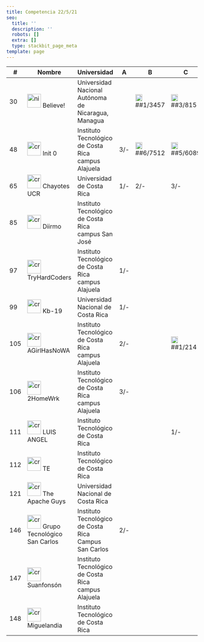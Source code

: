 ```yaml
---
title: Competencia 22/5/21
seo:
  title: ''
  description: ''
  robots: []
  extra: []
  type: stackbit_page_meta
template: page
---
```

<table>
<thead>
  <tr>
    <th>#</th>
    <th>Nombre</th>
    <th>Universidad</th>
    <th>A  </th>
    <th>B  </th>
    <th>C  </th>
    <th>D  </th>
    <th>E  </th>
    <th>F  </th>
    <th>G  </th>
    <th>H  </th>
    <th>I  </th>
    <th>J  </th>
    <th>K  </th>
    <th>L  </th>
    <th>M  </th>
    <th>N  </th>
    <th>O  </th>
    <th>Total</th>
    <th></th>
    <th></th>
  </tr>
</thead>
<tbody>
  <tr>
    <td>30</td>
    <td><img src="/images/ni.png" alt="ni" width="36"> Believe!</td>
    <td>Universidad Nacional Autónoma de Nicaragua, Managua</td>
    <td>  </td>
    <td><img src="/images/globoB.png" width="18">##1/3457</td>
    <td><img src="/images/globoC.png" width="18">##3/815</td>
    <td><img src="/images/globoD.png" width="18">##1/150</td>
    <td><img src="/images/globoE.png" width="18">##4/789</td>
    <td><img src="/images/globoF.png" width="18">##1/4711</td>
    <td><img src="/images/globoG.png" width="18">##1/839</td>
    <td><img src="/images/globoH.png" width="18">##1/3458</td>
    <td><img src="/images/globoI.png" width="18">##1/216</td>
    <td><img src="/images/globoJ.png" width="18">##1/258</td>
    <td><img src="/images/globoK.png" width="18">##4/7882</td>
    <td><img src="/images/globoL.png" width="18">##1/3458</td>
    <td><img src="/images/globoM.png" width="18">##3/442</td>
    <td><img src="/images/globoN.png" width="18">##4/5113</td>
    <td><img src="/images/globoO.png" width="18">##1/156</td>
    <td>  </td>
    <td><img src="/images/globoQ.png" width="18">##2/271</td>
    <td>15 (32295)</td>
  </tr>
  <tr>
    <td>48</td>
    <td><img src="/images/cr.png" alt="cr" width="36"> Init 0</td>
    <td>Instituto Tecnológico de Costa Rica campus Alajuela</td>
    <td> 3/-</td>
    <td><img src="/images/globoB.png" width="18">##6/7512</td>
    <td><img src="/images/globoC.png" width="18">##5/6089</td>
    <td><img src="/images/globoD.png" width="18">##2/273</td>
    <td><img src="/images/globoE.png" width="18">##1/280</td>
    <td> 6/-</td>
    <td>  </td>
    <td>  </td>
    <td><img src="/images/globoI.png" width="18">##1/55</td>
    <td><img src="/images/globoJ.png" width="18">##2/187</td>
    <td>  </td>
    <td><img src="/images/globoL.png" width="18">##1/6158</td>
    <td><img src="/images/globoM.png" width="18">##2/6252</td>
    <td>  </td>
    <td><img src="/images/globoO.png" width="18">##1/17</td>
    <td>  </td>
    <td><img src="/images/globoQ.png" width="18">##1/35</td>
    <td>10 (27098)</td>
  </tr>
  <tr>
    <td>65</td>
    <td><img src="/images/cr.png" alt="cr" width="36"> Chayotes UCR</td>
    <td>Universidad de Costa Rica</td>
    <td> 1/-</td>
    <td> 2/-</td>
    <td> 3/-</td>
    <td><img src="/images/globoD.png" width="18">##1/81</td>
    <td><img src="/images/globoE.png" width="18">##1/174</td>
    <td>  </td>
    <td><img src="/images/globoG.png" width="18">##3/174</td>
    <td>  </td>
    <td><img src="/images/globoI.png" width="18">##1/40</td>
    <td> 2/-</td>
    <td>  </td>
    <td>  </td>
    <td>  </td>
    <td>  </td>
    <td><img src="/images/globoO.png" width="18">##1/31</td>
    <td>  </td>
    <td><img src="/images/globoQ.png" width="18">##2/71</td>
    <td>6 (631)</td>
  </tr>
  <tr>
    <td>85</td>
    <td><img src="/images/cr.png" alt="cr" width="36"> Diirmo</td>
    <td>Instituto Tecnológico de Costa Rica campus San José</td>
    <td>  </td>
    <td>  </td>
    <td>  </td>
    <td> 1/-</td>
    <td>  </td>
    <td>  </td>
    <td>  </td>
    <td>  </td>
    <td><img src="/images/globoI.png" width="18">##1/47</td>
    <td> 8/-</td>
    <td>  </td>
    <td>  </td>
    <td> 2/-</td>
    <td>  </td>
    <td><img src="/images/globoO.png" width="18">##1/26</td>
    <td>  </td>
    <td><img src="/images/globoQ.png" width="18">##2/207</td>
    <td>3 (300)</td>
  </tr>
  <tr>
    <td>97</td>
    <td><img src="/images/cr.png" alt="cr" width="36"> TryHardCoders</td>
    <td>Instituto Tecnológico de Costa Rica campus Alajuela</td>
    <td> 1/-</td>
    <td>  </td>
    <td>  </td>
    <td>  </td>
    <td> 2/-</td>
    <td>  </td>
    <td>  </td>
    <td>  </td>
    <td><img src="/images/globoI.png" width="18">##2/90</td>
    <td> 1/-</td>
    <td>  </td>
    <td>  </td>
    <td> 1/-</td>
    <td>  </td>
    <td><img src="/images/globoO.png" width="18">##1/55</td>
    <td>  </td>
    <td> 1/-</td>
    <td>2 (165)</td>
  </tr>
  <tr>
    <td>99</td>
    <td><img src="/images/cr.png" alt="cr" width="36"> Kb-19</td>
    <td>Universidad Nacional de Costa Rica</td>
    <td> 1/-</td>
    <td>  </td>
    <td>  </td>
    <td>  </td>
    <td>  </td>
    <td>  </td>
    <td>  </td>
    <td>  </td>
    <td> 1/-</td>
    <td>  </td>
    <td>  </td>
    <td>  </td>
    <td>  </td>
    <td>  </td>
    <td><img src="/images/globoO.png" width="18">##1/74</td>
    <td>  </td>
    <td><img src="/images/globoQ.png" width="18">##1/104</td>
    <td>2 (178)</td>
  </tr>
  <tr>
    <td>105</td>
    <td><img src="/images/cr.png" alt="cr" width="36"> AGirlHasNoWA</td>
    <td>Instituto Tecnológico de Costa Rica campus Alajuela</td>
    <td> 2/-</td>
    <td>  </td>
    <td><img src="/images/globoC.png" width="18">##1/214</td>
    <td> 1/-</td>
    <td> 3/-</td>
    <td>  </td>
    <td>  </td>
    <td>  </td>
    <td> 3/-</td>
    <td> 2/-</td>
    <td>  </td>
    <td>  </td>
    <td>  </td>
    <td>  </td>
    <td><img src="/images/globoO.png" width="18">##2/70</td>
    <td>  </td>
    <td> 2/-</td>
    <td>2 (304)</td>
  </tr>
  <tr>
    <td>106</td>
    <td><img src="/images/cr.png" alt="cr" width="36"> 2HomeWrk</td>
    <td>Instituto Tecnológico de Costa Rica campus Alajuela</td>
    <td> 3/-</td>
    <td>  </td>
    <td>  </td>
    <td>  </td>
    <td>  </td>
    <td>  </td>
    <td>  </td>
    <td>  </td>
    <td><img src="/images/globoI.png" width="18">##4/240</td>
    <td> 1/-</td>
    <td>  </td>
    <td>  </td>
    <td>  </td>
    <td>  </td>
    <td><img src="/images/globoO.png" width="18">##1/77</td>
    <td>  </td>
    <td> 1/-</td>
    <td>2 (377)</td>
  </tr>
  <tr>
    <td>111</td>
    <td><img src="/images/cr.png" alt="cr" width="36"> LUIS ANGEL</td>
    <td>Instituto Tecnológico de Costa Rica</td>
    <td>  </td>
    <td>  </td>
    <td> 1/-</td>
    <td><img src="/images/globoD.png" width="18">##8/5034</td>
    <td> 15/-</td>
    <td>  </td>
    <td>  </td>
    <td>  </td>
    <td> 7/-</td>
    <td>  </td>
    <td> 1/-</td>
    <td>  </td>
    <td>  </td>
    <td>  </td>
    <td><img src="/images/globoO.png" width="18">##13/3629</td>
    <td>  </td>
    <td>  </td>
    <td>2 (9043)</td>
  </tr>
  <tr>
    <td>112</td>
    <td><img src="/images/cr.png" alt="cr" width="36"> TE</td>
    <td>Instituto Tecnológico de Costa Rica</td>
    <td>  </td>
    <td>  </td>
    <td>  </td>
    <td><img src="/images/globoD.png" width="18">##2/7774</td>
    <td>  </td>
    <td>  </td>
    <td>  </td>
    <td> 1/-</td>
    <td>  </td>
    <td>  </td>
    <td>  </td>
    <td>  </td>
    <td>  </td>
    <td>  </td>
    <td>  </td>
    <td> 1/-</td>
    <td><img src="/images/globoQ.png" width="18">##1/6004</td>
    <td>2 (13798)</td>
  </tr>
  <tr>
    <td>121</td>
    <td><img src="/images/cr.png" alt="cr" width="36"> The Apache Guys</td>
    <td>Universidad Nacional de Costa Rica</td>
    <td>  </td>
    <td>  </td>
    <td>  </td>
    <td>  </td>
    <td>  </td>
    <td>  </td>
    <td>  </td>
    <td>  </td>
    <td> 1/-</td>
    <td> 1/-</td>
    <td>  </td>
    <td>  </td>
    <td>  </td>
    <td>  </td>
    <td><img src="/images/globoO.png" width="18">##2/124</td>
    <td>  </td>
    <td> 1/-</td>
    <td>1 (144)</td>
  </tr>
  <tr>
    <td>146</td>
    <td><img src="/images/cr.png" alt="cr" width="36"> Grupo Tecnológico San Carlos</td>
    <td>Instituto Tecnológico de Costa Rica Campus San Carlos</td>
    <td> 2/-</td>
    <td>  </td>
    <td>  </td>
    <td>  </td>
    <td>  </td>
    <td>  </td>
    <td>  </td>
    <td>  </td>
    <td> 2/-</td>
    <td>  </td>
    <td>  </td>
    <td>  </td>
    <td>  </td>
    <td>  </td>
    <td> 4/-</td>
    <td>  </td>
    <td> 2/-</td>
    <td>0 (0)</td>
  </tr>
  <tr>
    <td>147</td>
    <td><img src="/images/cr.png" alt="cr" width="36"> Suanfonsón</td>
    <td>Instituto Tecnológico de Costa Rica campus Alajuela</td>
    <td>  </td>
    <td>  </td>
    <td>  </td>
    <td>  </td>
    <td>  </td>
    <td>  </td>
    <td>  </td>
    <td>  </td>
    <td>  </td>
    <td>  </td>
    <td>  </td>
    <td>  </td>
    <td>  </td>
    <td>  </td>
    <td>  </td>
    <td>  </td>
    <td>  </td>
    <td>0 (0)</td>
  </tr>
  <tr>
    <td>148</td>
    <td><img src="/images/cr.png" alt="cr" width="36"> Miguelandia</td>
    <td>Instituto Tecnológico de Costa Rica</td>
    <td>  </td>
    <td>  </td>
    <td>  </td>
    <td>  </td>
    <td>  </td>
    <td>  </td>
    <td>  </td>
    <td>  </td>
    <td> 1/-</td>
    <td>  </td>
    <td>  </td>
    <td>  </td>
    <td>  </td>
    <td>  </td>
    <td> 4/-</td>
    <td>  </td>
    <td>  </td>
    <td>0 (0)</td>
  </tr>
</tbody>
</table>